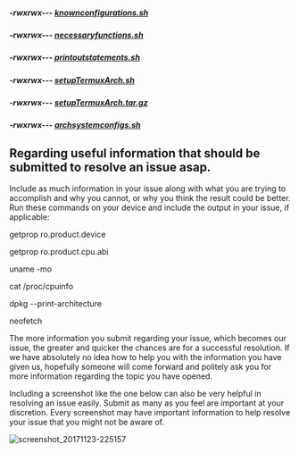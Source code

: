 ##### -rwxrwx--- [knownconfigurations.sh](https://raw.githubusercontent.com/sdrausty/TermuxArch/master/scripts/files/knownconfigurations.sh)

##### -rwxrwx--- [necessaryfunctions.sh](https://raw.githubusercontent.com/sdrausty/TermuxArch/master/scripts/files/necessaryfunctions.sh)

##### -rwxrwx--- [printoutstatements.sh](https://raw.githubusercontent.com/sdrausty/TermuxArch/master/scripts/files/printoutstatements.sh)

##### -rwxrwx--- [setupTermuxArch.sh](https://raw.githubusercontent.com/sdrausty/TermuxArch/master/scripts/files/setupTermuxArch.sh)

##### -rwxrwx--- [setupTermuxArch.tar.gz](https://raw.githubusercontent.com/sdrausty/TermuxArch/master/setupTermuxArch.tar.gz)

##### -rwxrwx--- [archsystemconfigs.sh](https://raw.githubusercontent.com/sdrausty/TermuxArch/master/scripts/files/archsystemconfigs.sh)

## __Regarding useful information that should be submitted to resolve an issue asap.__

Include as much information in your issue along with what you are trying to accomplish and why you cannot, or why you think the result could be better.  Run these commands on your device and include the output in your issue, if applicable:

getprop ro.product.device

getprop ro.product.cpu.abi

uname -mo

cat /proc/cpuinfo

dpkg --print-architecture

neofetch


The more information you submit regarding your issue, which becomes our issue, the greater and quicker the chances are for a successful resolution.  If we have absolutely no idea how to help you with the information you have given us, hopefully someone will come forward and politely ask you for more information regarding the topic you have opened.


Including a screenshot like the one below can also be very helpful in resolving an issue easily.  Submit as many as you feel are important at your discretion.  Every screenshot may have important information to help resolve your issue that you might not be aware of.

![screenshot_20171123-225157](https://user-images.githubusercontent.com/27742457/33194888-2342b0e8-d0a1-11e7-976b-d2b093d4b101.png)

